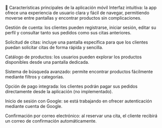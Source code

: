 📱 Características principales de la aplicación móvil
Interfaz intuitiva: la app ofrece una experiencia de usuario clara y fácil de navegar, permitiendo moverse entre pantallas y encontrar productos sin complicaciones.

Gestión de cuenta: los clientes pueden registrarse, iniciar sesión, editar su perfil y consultar tanto sus pedidos como sus citas anteriores.

Solicitud de citas: incluye una pantalla específica para que los clientes puedan solicitar citas de forma rápida y sencilla.

Catálogo de productos: los usuarios pueden explorar los productos disponibles desde una pantalla dedicada.

Sistema de búsqueda avanzado: permite encontrar productos fácilmente mediante filtros y categorías.

Opción de pago integrada: los clientes podrán pagar sus pedidos directamente desde la aplicación (no implementado).

Inicio de sesión con Google: se está trabajando en ofrecer autenticación mediante cuenta de Google.

Confirmación por correo electrónico: al reservar una cita, el cliente recibirá un correo de confirmación automáticamente.
